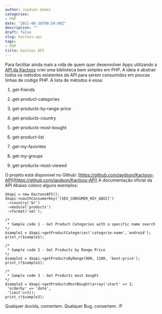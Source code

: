 ```yaml
---
author: Jaydson Gomes
categories:
- PHP
date: "2011-06-30T00:50:00Z"
description: ""
draft: false
slug: kactoos-api
tags:
- PHP
title: Kactoos API
---
```


Para facilitar ainda mais a vida de quem quer desenvolver Apps utilizando a [API da Kactoos](http://api.kactoos.com/docs) criei uma biblioteca bem simples em PHP.
A ideia é abstrair todos os métodos existentes da API para serem consumidos em poucas linhas de codigo PHP.
A lista de métodos é essa:



	
  1. get-friends

	
  2. get-product-categories

	
  3. get-products-by-range-price

	
  4. get-products-country

	
  5. get-products-most-bought

	
  6. get-product-list

	
  7. get-my-favorites

	
  8. get-my-groups

	
  9. get-products-most-viewed


O projeto está disponível no Github: [https://github.com/jaydson/Kactoos-API](https://github.com/jaydson/Kactoos-API)
A documentação oficial da API
Abaixo coloco alguns exemplos:

```
$kapi = new KactoosAPI();
$kapi->oauthConsumerKey('[SEU_CONSUMER_KEY_AQUI]')
 ->country('br')
 ->module('products')
 ->format('xml');

/*
 * Sample code 1 - Get Product Categories with a specific name search
*/
$sample1 = $kapi->getProductCategories('categorie-name','android');
print_r($sample1);

/*
 * Sample code 2 - Get Products by Range Price
*/
$sample2 = $kapi->getProductsByRange(900, 1100, 'best-price');
print_r($sample2);

/*
 * Sample code 3 - Get Products most bought
*/
$sample3 = $kapi->getProductsMostBought(array('start' => 3,
 'orderby' => 'date',
 'limit'=>3));
print_r($sample3);
```

Qualquer duvida, comentem. Qualquer Bug, consertem. :P
